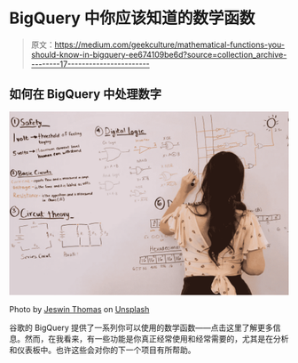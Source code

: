 # BigQuery 中你应该知道的数学函数

> 原文：<https://medium.com/geekculture/mathematical-functions-you-should-know-in-bigquery-ee674109be6d?source=collection_archive---------17----------------------->

## 如何在 BigQuery 中处理数字

![](img/4205506c2ef3cefaa284f6c8e96e0f8d.png)

Photo by [Jeswin Thomas](https://unsplash.com/@jeswinthomas?utm_source=unsplash&utm_medium=referral&utm_content=creditCopyText) on [Unsplash](https://unsplash.com/s/photos/math?utm_source=unsplash&utm_medium=referral&utm_content=creditCopyText)

谷歌的 BigQuery 提供了一系列你可以使用的数学函数——点击这里了解更多信息。然而，在我看来，有一些功能是你真正经常使用和经常需要的，尤其是在分析和仪表板中。也许这些会对你的下一个项目有所帮助。